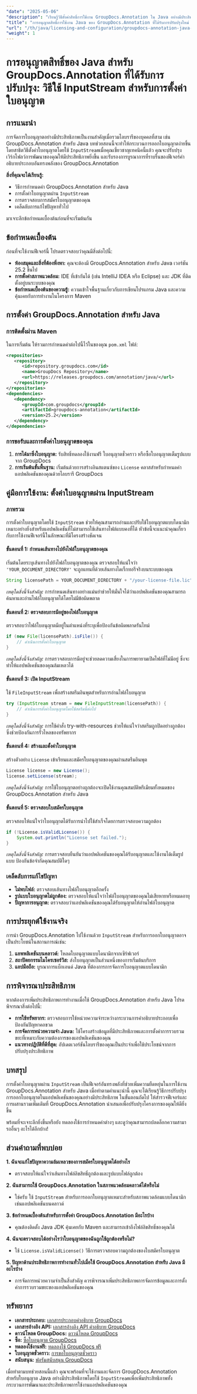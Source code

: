 ```yaml
---
"date": "2025-05-06"
"description": "เรียนรู้วิธีตั้งค่าสิทธิ์การใช้งาน GroupDocs.Annotation ใน Java อย่างมีประสิทธิภาพโดยใช้ InputStream ปรับปรุงเวิร์กโฟลว์ของคุณและเพิ่มประสิทธิภาพการทำงานของแอปพลิเคชันด้วยคู่มือที่ครอบคลุมนี้"
"title": "การอนุญาตสิทธิ์การใช้งาน Java ของ GroupDocs.Annotation ที่ได้รับการปรับปรุงใหม่ วิธีใช้ InputStream สำหรับการตั้งค่าใบอนุญาตสิทธิ์การใช้งาน"
"url": "/th/java/licensing-and-configuration/groupdocs-annotation-java-inputstream-license-setup/"
"weight": 1
---
```


# การอนุญาตสิทธิ์ของ Java สำหรับ GroupDocs.Annotation ที่ได้รับการปรับปรุง: วิธีใช้ InputStream สำหรับการตั้งค่าใบอนุญาต

## การแนะนำ

การจัดการใบอนุญาตอย่างมีประสิทธิภาพเป็นงานสำคัญเมื่อรวมไลบรารีของบุคคลที่สาม เช่น GroupDocs.Annotation สำหรับ Java บทช่วยสอนนี้จะทำให้กระบวนการออกใบอนุญาตง่ายขึ้นโดยสาธิตวิธีตั้งค่าใบอนุญาตโดยใช้ `InputStream`เมื่อคุณเชี่ยวชาญเทคนิคนี้แล้ว คุณจะปรับปรุงเวิร์กโฟลว์การพัฒนาของคุณให้มีประสิทธิภาพยิ่งขึ้น และรับรองการบูรณาการที่ราบรื่นของฟีเจอร์คำอธิบายประกอบอันทรงพลังของ GroupDocs.Annotation

**สิ่งที่คุณจะได้เรียนรู้:**
- วิธีการกำหนดค่า GroupDocs.Annotation สำหรับ Java
- การตั้งค่าใบอนุญาตผ่าน `InputStream`
- การตรวจสอบการสมัครใบอนุญาตของคุณ
- เคล็ดลับการแก้ไขปัญหาทั่วไป

มาเจาะลึกข้อกำหนดเบื้องต้นก่อนที่จะเริ่มต้นกัน

## ข้อกำหนดเบื้องต้น

ก่อนที่จะใช้งานฟีเจอร์นี้ โปรดตรวจสอบว่าคุณมีสิ่งต่อไปนี้:
- **ห้องสมุดและสิ่งที่ต้องพึ่งพา:** คุณจะต้องมี GroupDocs.Annotation สำหรับ Java เวอร์ชัน 25.2 ขึ้นไป
- **การตั้งค่าสภาพแวดล้อม:** IDE ที่เข้ากันได้ (เช่น IntelliJ IDEA หรือ Eclipse) และ JDK ที่ติดตั้งอยู่บนระบบของคุณ
- **ข้อกำหนดเบื้องต้นของความรู้:** ความเข้าใจพื้นฐานเกี่ยวกับการเขียนโปรแกรม Java และความคุ้นเคยกับการทำงานในโครงการ Maven

## การตั้งค่า GroupDocs.Annotation สำหรับ Java

### การติดตั้งผ่าน Maven

ในการเริ่มต้น ให้รวมการกำหนดค่าต่อไปนี้ไว้ในของคุณ `pom.xml` ไฟล์:

```xml
<repositories>
   <repository>
      <id>repository.groupdocs.com</id>
      <name>GroupDocs Repository</name>
      <url>https://releases.groupdocs.com/annotation/java/</url>
   </repository>
</repositories>
<dependencies>
   <dependency>
      <groupId>com.groupdocs</groupId>
      <artifactId>groupdocs-annotation</artifactId>
      <version>25.2</version>
   </dependency>
</dependencies>
```

### การขอรับและการตั้งค่าใบอนุญาตของคุณ

1. **การได้มาซึ่งใบอนุญาต:** รับสิทธิ์ทดลองใช้งานฟรี ใบอนุญาตชั่วคราว หรือซื้อใบอนุญาตเต็มรูปแบบจาก GroupDocs
2. **การเริ่มต้นขั้นพื้นฐาน:** เริ่มต้นด้วยการสร้างอินสแตนซ์ของ `License` คลาสสำหรับกำหนดค่าแอปพลิเคชันของคุณด้วยไลบรารี GroupDocs

## คู่มือการใช้งาน: ตั้งค่าใบอนุญาตผ่าน InputStream

### ภาพรวม

การตั้งค่าใบอนุญาตโดยใช้ `InputStream` ช่วยให้คุณสามารถอ่านและปรับใช้ใบอนุญาตแบบไดนามิก เหมาะอย่างยิ่งสำหรับแอปพลิเคชันที่ไม่สามารถใช้เส้นทางไฟล์แบบคงที่ได้ หัวข้อนี้จะแนะนำคุณเกี่ยวกับการใช้งานฟีเจอร์นี้ในลักษณะที่มีโครงสร้างชัดเจน

#### ขั้นตอนที่ 1: กำหนดเส้นทางไปยังไฟล์ใบอนุญาตของคุณ

เริ่มต้นโดยระบุเส้นทางไปยังไฟล์ใบอนุญาตของคุณ ตรวจสอบให้แน่ใจว่า `'YOUR_DOCUMENT_DIRECTORY'` จะถูกแทนที่ด้วยเส้นทางไดเร็กทอรีจริงบนระบบของคุณ

```java
String licensePath = YOUR_DOCUMENT_DIRECTORY + "/your-license-file.lic";
```

*เหตุใดสิ่งนี้จึงสำคัญ:* การกำหนดเส้นทางอย่างแม่นยำช่วยให้มั่นใจได้ว่าแอปพลิเคชันของคุณสามารถค้นหาและอ่านไฟล์ใบอนุญาตได้โดยไม่มีข้อผิดพลาด

#### ขั้นตอนที่ 2: ตรวจสอบการมีอยู่ของไฟล์ใบอนุญาต

ตรวจสอบว่าไฟล์ใบอนุญาตมีอยู่ในตำแหน่งที่ระบุเพื่อป้องกันข้อผิดพลาดรันไทม์

```java
if (new File(licensePath).isFile()) {
    // ดำเนินการตั้งค่าใบอนุญาต
}
```

*เหตุใดสิ่งนี้จึงสำคัญ:* การตรวจสอบการมีอยู่จะช่วยลดความเสี่ยงในการพยายามเปิดไฟล์ที่ไม่มีอยู่ ซึ่งจะทำให้แอปพลิเคชันของคุณล้มเหลวได้

#### ขั้นตอนที่ 3: เปิด InputStream

ใช้ `FileInputStream` เพื่อสร้างสตรีมอินพุตสำหรับการอ่านไฟล์ใบอนุญาต

```java
try (InputStream stream = new FileInputStream(licensePath)) {
    // ดำเนินการตั้งค่าใบอนุญาตโดยใช้สตรีมนี้ต่อไป
}
```

*เหตุใดสิ่งนี้จึงสำคัญ:* การใช้คำสั่ง try-with-resources ช่วยให้แน่ใจว่าสตรีมถูกปิดอย่างถูกต้อง ซึ่งช่วยป้องกันการรั่วไหลของทรัพยากร

#### ขั้นตอนที่ 4: สร้างและตั้งค่าใบอนุญาต

สร้างตัวอย่าง `License` เข้าเรียนและสมัครใบอนุญาตของคุณผ่านสตรีมอินพุต

```java
License license = new License();
license.setLicense(stream);
```

*เหตุใดสิ่งนี้จึงสำคัญ:* การใช้ใบอนุญาตอย่างถูกต้องจะเปิดใช้งานคุณสมบัติพรีเมียมทั้งหมดของ GroupDocs.Annotation สำหรับ Java

#### ขั้นตอนที่ 5: ตรวจสอบใบสมัครใบอนุญาต

ตรวจสอบให้แน่ใจว่าใบอนุญาตได้รับการนำไปใช้สำเร็จโดยการตรวจสอบความถูกต้อง

```java
if (!License.isValidLicense()) {
    System.out.println("License set failed.");
}
```

*เหตุใดสิ่งนี้จึงสำคัญ:* การตรวจสอบยืนยันว่าแอปพลิเคชันของคุณได้รับอนุญาตและใช้งานได้เต็มรูปแบบ ป้องกันข้อจำกัดคุณสมบัติใดๆ

### เคล็ดลับการแก้ไขปัญหา
- **ไม่พบไฟล์:** ตรวจสอบเส้นทางไฟล์ใบอนุญาตอีกครั้ง
- **รูปแบบใบอนุญาตไม่ถูกต้อง:** ตรวจสอบให้แน่ใจว่าไฟล์ใบอนุญาตของคุณไม่เสียหายหรือหมดอายุ
- **ปัญหาการอนุญาต:** ตรวจสอบว่าแอปพลิเคชันของคุณได้รับอนุญาตให้อ่านไฟล์ใบอนุญาต

## การประยุกต์ใช้งานจริง

การนำ GroupDocs.Annotation ไปใช้งานด้วย `InputStream` สำหรับการออกใบอนุญาตอาจเป็นประโยชน์ในสถานการณ์เช่น:
1. **แอพพลิเคชันบนคลาวด์:** โหลดใบอนุญาตแบบไดนามิกจากเซิร์ฟเวอร์
2. **สถาปัตยกรรมไมโครเซอร์วิส:** ส่งใบอนุญาตเป็นส่วนหนึ่งของการเริ่มต้นบริการ
3. **แอปมือถือ:** บูรณาการแบ็กเอนด์ Java ที่ต้องการการจัดการใบอนุญาตแบบไดนามิก

## การพิจารณาประสิทธิภาพ

หากต้องการเพิ่มประสิทธิภาพการทำงานเมื่อใช้ GroupDocs.Annotation สำหรับ Java โปรดพิจารณาสิ่งต่อไปนี้:
- **การใช้ทรัพยากร:** ตรวจสอบการใช้หน่วยความจำระหว่างกระบวนการคำอธิบายประกอบเพื่อป้องกันปัญหาคอขวด
- **การจัดการหน่วยความจำ Java:** ใช้โครงสร้างข้อมูลที่มีประสิทธิภาพและการตั้งค่าการรวบรวมขยะที่เหมาะกับความต้องการของแอปพลิเคชันของคุณ
- **แนวทางปฏิบัติที่ดีที่สุด:** อัปเดตเวอร์ชันไลบรารีของคุณเป็นประจำเพื่อใช้ประโยชน์จากการปรับปรุงประสิทธิภาพ

## บทสรุป

การตั้งค่าใบอนุญาตผ่าน `InputStream` เป็นฟีเจอร์อันทรงพลังที่ช่วยเพิ่มความยืดหยุ่นในการใช้งาน GroupDocs.Annotation สำหรับ Java เมื่อทำตามคำแนะนำนี้ คุณจะได้เรียนรู้วิธีการปรับปรุงการออกใบอนุญาตในแอปพลิเคชันของคุณอย่างมีประสิทธิภาพ ในขั้นตอนถัดไป ให้สำรวจฟีเจอร์และการผสานรวมเพิ่มเติมที่ GroupDocs.Annotation นำเสนอเพื่อปรับปรุงโครงการของคุณให้ดียิ่งขึ้น

พร้อมที่จะเจาะลึกยิ่งขึ้นหรือยัง ทดลองใช้การกำหนดค่าต่างๆ และดูว่าคุณสามารถปลดล็อกความสามารถอื่นๆ อะไรได้อีกบ้าง!

## ส่วนคำถามที่พบบ่อย

**1. ฉันจะแก้ไขปัญหาความล้มเหลวของการสมัครใบอนุญาตได้อย่างไร**
   - ตรวจสอบให้แน่ใจว่าเส้นทางไฟล์ลิขสิทธิ์ถูกต้องและรูปแบบไฟล์ถูกต้อง

**2. ฉันสามารถใช้ GroupDocs.Annotation ในสภาพแวดล้อมคลาวด์ได้หรือไม่**
   - ใช่ครับ ใช้ `InputStream` สำหรับการออกใบอนุญาตเหมาะสำหรับสภาพแวดล้อมแบบไดนามิกเช่นแอปพลิเคชันบนคลาวด์

**3. ข้อกำหนดเบื้องต้นสำหรับการตั้งค่า GroupDocs.Annotation มีอะไรบ้าง**
   - คุณต้องติดตั้ง Java JDK คุ้นเคยกับ Maven และสามารถเข้าถึงไฟล์ลิขสิทธิ์ของคุณได้

**4. ฉันจะตรวจสอบได้อย่างไรว่าใบอนุญาตของฉันถูกใช้ถูกต้องหรือไม่?**
   - ใช้ `License.isValidLicense()` วิธีการตรวจสอบความถูกต้องของใบสมัครใบอนุญาต

**5. ปัญหาด้านประสิทธิภาพการทำงานทั่วไปเมื่อใช้ GroupDocs.Annotation สำหรับ Java มีอะไรบ้าง**
   - การจัดการหน่วยความจำเป็นสิ่งสำคัญ ควรพิจารณาเพิ่มประสิทธิภาพการจัดการข้อมูลและการตั้งค่าการรวบรวมขยะของแอปพลิเคชันของคุณ

## ทรัพยากร
- **เอกสารประกอบ:** [เอกสารประกอบคำอธิบาย GroupDocs](https://docs.groupdocs.com/annotation/java/)
- **เอกสารอ้างอิง API:** [เอกสารอ้างอิง API คำอธิบาย GroupDocs](https://reference.groupdocs.com/annotation/java/)
- **ดาวน์โหลด GroupDocs:** [ดาวน์โหลด GroupDocs](https://releases.groupdocs.com/annotation/java/)
- **ซื้อ:** [ซื้อใบอนุญาต GroupDocs](https://purchase.groupdocs.com/buy)
- **ทดลองใช้งานฟรี:** [ทดลองใช้ GroupDocs ฟรี](https://releases.groupdocs.com/annotation/java/)
- **ใบอนุญาตชั่วคราว:** [การขอใบอนุญาตชั่วคราว](https://purchase.groupdocs.com/temporary-license/)
- **สนับสนุน:** [ฟอรัมสนับสนุน GroupDocs](https://forum.groupdocs.com/c/annotation/) 

เมื่อทำตามบทช่วยสอนนี้แล้ว คุณจะพร้อมที่จะใช้งานและจัดการ GroupDocs.Annotation สำหรับใบอนุญาต Java อย่างมีประสิทธิภาพโดยใช้ `InputStream`เพื่อเพิ่มประสิทธิภาพทั้งกระบวนการพัฒนาและประสิทธิภาพการใช้งานแอปพลิเคชันของคุณ